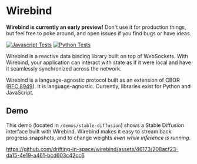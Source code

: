 # Wirebind

**Wirebind is currently an early preview!** Don't use it for production things, but feel free to poke around, and open issues if you find bugs or have ideas.

[![Javascript Tests](https://github.com/drifting-in-space/wirebind/actions/workflows/javascript.yml/badge.svg)](https://github.com/drifting-in-space/wirebind/actions/workflows/javascript.yml) [![Python Tests](https://github.com/drifting-in-space/wirebind/actions/workflows/python.yml/badge.svg)](https://github.com/drifting-in-space/wirebind/actions/workflows/python.yml)

Wirebind is a reactive data binding library built on top of WebSockets. With Wirebind, your application can interact with state as if it were local and have it seamlessly synchronized across the network.

Wirebind is a language-agnostic protocol built as an extension of CBOR ([RFC 8949](https://datatracker.ietf.org/doc/html/rfc8949)). It is language-agnostic. Currently, libraries exist for Python and JavaScript.

## Demo

This demo (located in `/demos/stable-diffusion`) shows a Stable Diffusion interface built with Wirebind. Wirebind makes it easy to stream back progress snapshots, and to change weights _even while inference is running_.

https://github.com/drifting-in-space/wirebind/assets/46173/208acf23-da15-4e19-a461-bcd603c42cc6


